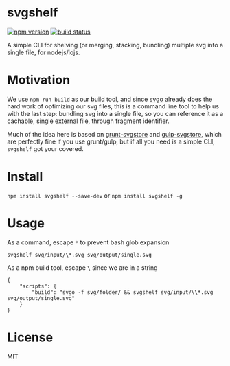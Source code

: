
svgshelf
========

[![npm version][npm-image]][npm-url]
[![build status][travis-image]][travis-url]

A simple CLI for shelving (or merging, stacking, bundling) multiple svg into a single file, for nodejs/iojs.


# Motivation

We use `npm run build` as our build tool, and since [svgo](https://github.com/svg/svgo) already does the hard work of optimizing our svg files, this is a command line tool to help us with the last step: bundling svg into a single file, so you can reference it as a cachable, single external file, through fragment identifier.

Much of the idea here is based on [grunt-svgstore](https://github.com/FWeinb/grunt-svgstore) and [gulp-svgstore](https://github.com/w0rm/gulp-svgstore), which are perfectly fine if you use grunt/gulp, but if all you need is a simple CLI, `svgshelf` got your covered.


# Install

`npm install svgshelf --save-dev` or `npm install svgshelf -g`


# Usage

As a command, escape `*` to prevent bash glob expansion

`svgshelf svg/input/\*.svg svg/output/single.svg`

As a npm build tool, escape `\` since we are in a string

```
{
	"scripts": {
		"build": "svgo -f svg/folder/ && svgshelf svg/input/\\*.svg svg/output/single.svg"
	}
}
```


# License

MIT

[npm-image]: https://img.shields.io/npm/v/svgshelf.svg?style=flat-square
[npm-url]: https://www.npmjs.com/package/svgshelf
[travis-image]: https://img.shields.io/travis/bitinn/svgshelf.svg?style=flat-square
[travis-url]: https://travis-ci.org/bitinn/svgshelf
